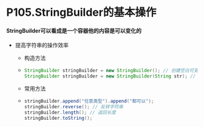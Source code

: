 # P105.StringBuilder的基本操作

#### StringBuilder可以看成是一个容器他的内容是可以变化的

- 提高字符串的操作效率

  - 构造方法

  - ```java
    StringBuilder stringBuilder = new StringBuilder(); // 创建空白可变字符串
    StringBuilder stringBuilder = new StringBuilder(String str); // 根据字符内容来创建
    ```

  - 常用方法

  - ```java
    stringBuilder.append("任意类型").append("都可以");
    stringBuilder.reverse(); // 反转字符串
    stringBuilder.length(); // 返回长度
    stringBuilder.toString();
    ```

    